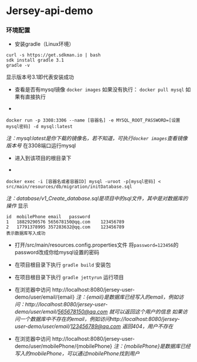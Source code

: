 # Jersey-api-demo
### 环境配置 
- 安装gradle（Linux环境）
```
curl -s https://get.sdkman.io | bash
sdk install gradle 3.1
gradle -v
```
显示版本号3.1即代表安装成功

- 查看是否有mysql镜像
`docker images`
如果没有执行： 
`docker pull mysql`
如果有直接执行

- 
```
docker run -p 3308:3306 --name [容器名] -e MYSQL_ROOT_PASSWORD=[设置mysql密码] -d mysql:latest
```
*注：mysql:latest是你下载的镜像名，若不知道，可执行`docker images`查看镜像版本号*
在3308端口运行mysql

- 进入到该项目的根目录下

-  
```
docker exec -i [容器名或者容器ID] mysql -uroot -p[mysql密码] < src/main/resources/db/migration/initDatabase.sql
```
*注：database/v1_Create_database.sql是项目中的sql文件，其中是对数据库的操作*
显示
```
id	mobilePhone	email	password
1	18829290576	565678150@qq.com	123456789
2	17791378995	357283632@qq.com	123456789
表示数据库写入成功
```

- 打开/src/main/resources.config.properties文件
将`password=123456`的password改成你给mysql设置的密码

- 在项目根目录下执行
`gradle build` 
安装包

- 在项目根目录下执行
`gradle jettyrun` 
运行项目

- 在浏览器中访问 http://localhost:8080/jersey-user-demo/user/email/{email} 
*注：{email}是数据库已经写入的email，例如访问：http://localhost:8080/jersey-user-demo/user/email/565678150@qq.com  就可以返回这个用户的信息*
*如果访问一个数据库中不存在的email，例如访问http://localhost:8080/jersey-user-demo/user/email/123456789@qq.com  返回404，用户不存在*

- 在浏览器中访问 http://localhost:8080/jersey-user-demo/user/mobilePhone/{mobilePhone}
*注：{mobilePhone}是数据库已经写入的mobilePhone，可以通过mobilePhone找到用户*
